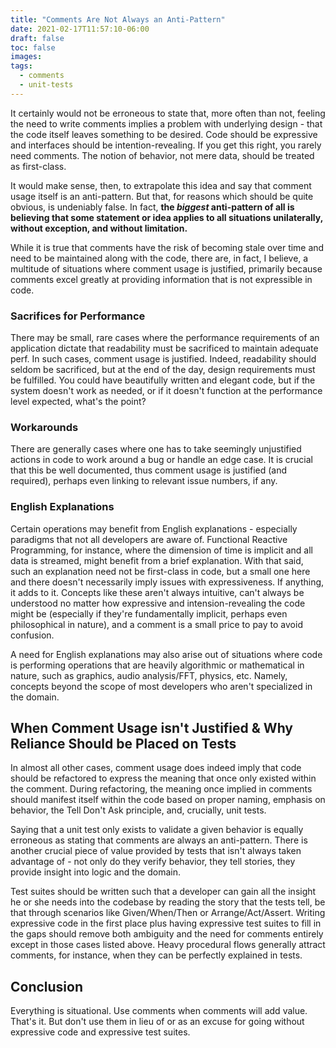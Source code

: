 ```yaml
---
title: "Comments Are Not Always an Anti-Pattern"
date: 2021-02-17T11:57:10-06:00
draft: false
toc: false
images:
tags:
  - comments
  - unit-tests
---
```


It certainly would not be erroneous to state that, more often than not, feeling the need to write comments implies a problem with underlying design - that the code itself leaves something to be desired. Code should be expressive and interfaces should be intention-revealing. If you get this right, you rarely need comments. The notion of behavior, not mere data, should be treated as first-class.

It would make sense, then, to extrapolate this idea and say that comment usage itself is an anti-pattern. But that, for reasons which should be quite obvious, is undeniably false. In fact, **the *biggest* anti-pattern of all is believing that some statement or idea applies to all situations unilaterally, without exception, and without limitation.**

While it is true that comments have the risk of becoming stale over time and need to be maintained along with the code, there are, in fact, I believe, a multitude of situations where comment usage is justified, primarily because comments excel greatly at providing information that is not expressible in code.

### Sacrifices for Performance

There may be small, rare cases where the performance requirements of an application dictate that readability must be sacrificed to maintain adequate perf. In such cases, comment usage is justified. Indeed, readability should seldom be sacrificed, but at the end of the day, design requirements must be fulfilled. You could have beautifully written and elegant code, but if the system doesn't work as needed, or if it doesn't function at the performance level expected, what's the point?

### Workarounds

There are generally cases where one has to take seemingly unjustified actions in code to work around a bug or handle an edge case. It is crucial that this be well documented, thus comment usage is justified (and required), perhaps even linking to relevant issue numbers, if any.

### English Explanations

Certain operations may benefit from English explanations - especially paradigms that not all developers are aware of. Functional Reactive Programming, for instance, where the dimension of time is implicit and all data is streamed, might benefit from a brief explanation. With that said, such an explanation need not be first-class in code, but a small one here and there doesn't necessarily imply issues with expressiveness. If anything, it adds to it. Concepts like these aren't always intuitive, can't always be understood no matter how expressive and intension-revealing the code might be (especially if they're fundamentally implicit, perhaps even philosophical in nature), and a comment is a small price to pay to avoid confusion.

A need for English explanations may also arise out of situations where code is performing operations that are heavily algorithmic or mathematical in nature, such as graphics, audio analysis/FFT, physics, etc. Namely, concepts beyond the scope of most developers who aren't specialized in the domain.

## When Comment Usage isn't Justified & Why Reliance Should be Placed on Tests

In almost all other cases, comment usage does indeed imply that code should be refactored to express the meaning that once only existed within the comment. During refactoring, the meaning once implied in comments should manifest itself within the code based on proper naming, emphasis on behavior, the Tell Don't Ask principle, and, crucially, unit tests. 

Saying that a unit test only exists to validate a given behavior is equally erroneous as stating that comments are always an anti-pattern. There is another crucial piece of value provided by tests that isn't always taken advantage of - not only do they verify behavior, they tell stories, they provide insight into logic and the domain.

Test suites should be written such that a developer can gain all the insight he or she needs into the codebase by reading the story that the tests tell, be that through scenarios like Given/When/Then or Arrange/Act/Assert. Writing expressive code in the first place plus having expressive test suites to fill in the gaps should remove both ambiguity and the need for comments entirely except in those cases listed above. Heavy procedural flows generally attract comments, for instance, when they can be perfectly explained in tests.

## Conclusion

Everything is situational. Use comments when comments will add value. That's it. But don't use them in lieu of or as an excuse for going without expressive code and expressive test suites.